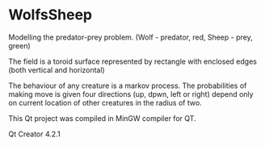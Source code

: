 # WolfsSheep

Modelling the predator-prey problem. (Wolf - predator, red, Sheep - prey, green)

The field is a toroid surface represented by rectangle with enclosed edges (both vertical and horizontal)

The behaviour of any creature is a markov process. The probabilities of making move is given four directions (up, dpwn, left or right) depend only on current location of other creatures in the radius of two.

This Qt project was compiled in MinGW compiler for QT. 

Qt Creator 4.2.1
